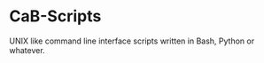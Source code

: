 CaB-Scripts
===========

UNIX like command line interface scripts written in Bash, Python or whatever.